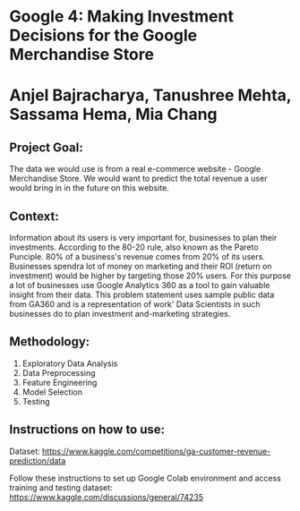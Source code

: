 # Google 4: Making Investment Decisions for the Google Merchandise Store  
# Anjel Bajracharya, Tanushree Mehta, Sassama Hema, Mia Chang

## Project Goal:
The data we would use is from a real e-commerce website - Google Merchandise Store. We would want to predict the total revenue a user would bring in in the future on this website. 

## Context:
Information about its users is very important for, businesses to plan their investments. According to the 80-20 rule, also known as the Pareto Punciple. 80% of a business's revenue comes from 20% of its users. Businesses spendra lot of money on marketing and their ROl (return on investment) would be higher by targeting those 20% users. For this purpose a lot of businesses use Google Analytics 360 as a tool to gain valuable insight from their data. This problem statement uses sample public data from GA360 and is a representation of work' Data Scientists in such businesses do to plan investment and-marketing strategies. 

## Methodology:
1. Exploratory Data Analysis
2. Data Preprocessing
3. Feature Engineering
4. Model Selection
5. Testing

## Instructions on how to use:
Dataset: https://www.kaggle.com/competitions/ga-customer-revenue-prediction/data

Follow these instructions to set up Google Colab environment and access training and testing dataset: https://www.kaggle.com/discussions/general/74235



